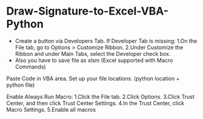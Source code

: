 # Draw-Signature-to-Excel-VBA-Python

- Create a button via Developers Tab.
   If Developer Tab is missing:
    1.On the File tab, go to Options > Customize Ribbon.
    2.Under Customize the Ribbon and under Main Tabs, select the Developer check box.
- Also you have to save file as xlsm (Excel supported with Macro Commands)

Paste Code in VBA area.
Set up your file locations. (python location + python file)

Enable Always Run Macro:
1.Click the File tab.
2.Click Options.
3.Click Trust Center, and then click Trust Center Settings.
4.In the Trust Center, click Macro Settings.
5.Enable all macros
